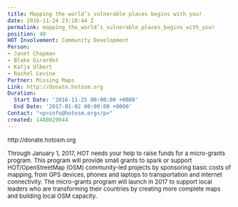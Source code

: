 ```yaml
---
title: Mapping the world’s vulnerable places begins with you!
date: 2016-11-24 23:10:44 Z
permalink: mapping_the_world’s_vulnerable_places_begins_with_you!
position: 40
HOT Involvement: Community Development
Person:
- Janet Chapman
- Blake Girardot
- Katja Ulbert
- Rachel Levine
Partner: Missing Maps
Link: http://donate.hotosm.org
Duration:
  Start Date: '2016-11-25 00:00:00 +0000'
  End Date: '2017-01-02 00:00:00 +0000'
Contact: "<p>info@hotosm.org</p>"
created: 1480029044
---
```


<p><span style="font-size: 13.008px;">http://donate.hotosm.org</span></p><p><span style="font-size: 13.008px;">Through January 1, 2017, HOT needs your help to raise funds for a micro-grants program. This program will provide small grants to spark or support HOT/OpenStreetMap (OSM) community-led projects by sponsoring basic costs of mapping, from GPS devices, phones and laptops to transportation and internet connectivity. The micro-grants program will launch in 2017 to support local leaders who are transforming their countries by creating more complete maps and building local OSM capacity.</span></p><p>&nbsp;</p>
